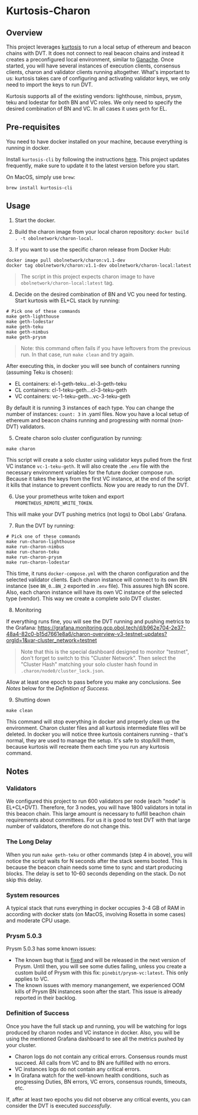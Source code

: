 # Kurtosis-Charon

## Overview

This project leverages [kurtosis](https://docs.kurtosis.com) to run a local setup of ethereum and beacon chains with DVT.
It does not connect to real beacon chains and instead it creates a preconfigured local environment, similar to [Ganache](https://archive.trufflesuite.com/ganache/).
Once started, you will have several instances of execution clients, consensus clients, charon and validator clients running altogether.
What's important to us: kurtosis takes care of configuring and activating validator keys, we only need to import the keys to run DVT.

Kurtosis supports all of the existing vendors: lighthouse, nimbus, prysm, teku and lodestar for both BN and VC roles.
We only need to specify the desired combination of BN and VC. In all cases it uses `geth` for EL.

## Pre-requisites

You need to have docker installed on your machine, because everything is running in docker.

Install `kurtosis-cli` by following the instructions [here](https://docs.kurtosis.com/install).
This project updates frequently, make sure to update it to the latest version before you start.

On MacOS, simply use `brew`:
    
```shell
brew install kurtosis-cli
```

## Usage

1. Start the docker.

2. Build the charon image from your local charon repository: `docker build . -t obolnetwork/charon-local`.

3. If you want to use the specific charon release from Docker Hub:

```shell
docker image pull obolnetwork/charon:v1.1-dev
docker tag obolnetwork/charon:v1.1-dev obolnetwork/charon-local:latest
```
> The script in this project expects charon image to have `obolnetwork/charon-local:latest` tag.

4. Decide on the desired combination of BN and VC you need for testing. Start kurtosis with EL+CL stack by running:

```shell
# Pick one of these commands
make geth-lighthouse
make geth-lodestar
make geth-teku
make geth-nimbus
make geth-prysm
```

> Note: this command often fails if you have leftovers from the previous run. In that case, run `make clean` and try again.

After executing this, in docker you will see bunch of containers running (assuming Teku is chosen):
* EL containers: el-1-geth-teku...el-3-geth-teku
* CL containers: cl-1-teku-geth...cl-3-teku-geth
* VC containers: vc-1-teku-geth...vc-3-teku-geth

By default it is running 3 instances of each type. You can change the number of instances: `count: 3` in .yaml files.
Now you have a local setup of ethereum and beacon chains running and progressing with normal (non-DVT) validators.

5. Create charon solo cluster configuration by running:

```shell
make charon
```

This script will create a solo cluster using validator keys pulled from the first VC instance `vc-1-teku-geth`.
It will also create the `.env` file with the necessary environment variables for the future docker compose run.
Because it takes the keys from the first VC instance, at the end of the script it kills that instance to prevent conflicts.
Now you are ready to run the DVT.

6. Use your prometheus write token and export `PROMETHEUS_REMOTE_WRITE_TOKEN`.

This will make your DVT pushing metrics (not logs) to Obol Labs' Grafana.

7. Run the DVT by running:

```shell
# Pick one of these commands
make run-charon-lighthouse
make run-charon-nimbus
make run-charon-teku
make run-charon-prysm
make run-charon-lodestar
```

This time, it runs `docker-compose.yml` with the charon configuration and the selected validator clients.
Each charon instance will connect to its own BN instance (see `BN_0`...`BN_2` exported in `.env` file). This assures high BN score.
Also, each charon instance will have its own VC instance of the selected type (vendor).
This way we create a complete solo DVT cluster.

8. Monitoring

If everything runs fine, you will see the DVT running and pushing metrics to the Grafana:
https://grafana.monitoring.gcp.obol.tech/d/b962e704-2e37-48a4-82c0-b15d7661e8a6/charon-overview-v3-testnet-updates?orgId=1&var-cluster_network=testnet

> Note that this is the special dashboard designed to monitor "testnet", don't forget to switch to this "Cluster Network". Then select the "Cluster Hash" matching your solo cluster hash found in `.charon/node0/cluster_lock.json`.

Allow at least one epoch to pass before you make any conclusions. See *Notes* below for the *Definition of Success*.

9. Shutting down

```shell
make clean
```

This command will stop everything in docker and properly clean up the environment. Charon cluster files and all kurtosis intermediate files will be deleted.
In docker you will notice three kurtosis containers running - that's normal, they are used to manage the setup. It's safe to stop/kill them, because kurtosis will recreate them each time you run any kurtosis command. 

## Notes

### Validators

We configured this project to run 600 validators per node (each "node" is EL+CL+DVT). Therefore, for 3 nodes, you will have 1800 validators in total in this beacon chain. This large amount is necessary to fulfill beachon chain requirements about committees. For us it is good to test DVT with that large number of validators, therefore do not change this.

### The Long Delay

When you run `make geth-teku` or other commands (step 4 in above), you will notice the script waits for N seconds after the stack seems booted. This is because the beacon chain needs some time to sync and start producing blocks. The delay is set to 10-60 seconds depending on the stack. Do not skip this delay.

### System resources

A typical stack that runs everything in docker occupies 3-4 GB of RAM in according with docker stats (on MacOS, involving Rosetta in some cases) and moderate CPU usage.

### Prysm 5.0.3

Prysm 5.0.3 has some known issues:
* The known bug that is [fixed](https://github.com/prysmaticlabs/prysm/pull/13995) and will be released in the next version of Prysm. Until then, you will see some duties failing, 
unless you create a custom build of Prysm with this fix: `pinebit/prysm-vc:latest`. This only applies to VC.
* The known issues with memory manangement, we experienced OOM kills of Prysm BN instances soon after the start. This issue is already reported in their backlog.

### Definition of Success

Once you have the full stack up and running, you will be watching for logs produced by charon nodes and VC instance in docker. Also, you will be using the mentioned Grafana dashboard to see all the metrics pushed by your cluster.

* Charon logs do not contain any critical errors. Consensus rounds must succeed. All calls from VC and to BN are fulfilled with no errors.
* VC instances logs do not contain any critical errors.
* In Grafana watch for the well-known health conditions, such as progressing Duties, BN errors, VC errors, consensus rounds, timeouts, etc.

If, after at least two epochs you did not observe any critical events, you can consider the DVT is executed *successfully*.
